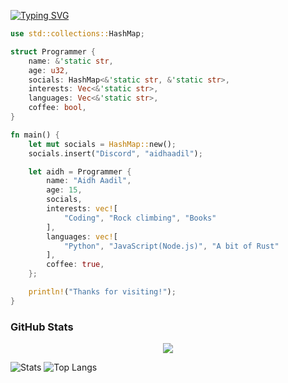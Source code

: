 <a href="https://git.io/typing-svg"><img src="https://readme-typing-svg.demolab.com?font=Fira+Code&pause=1000&width=435&lines=👋+Hi,+I+am+Aidh+Aadil;⌨️+I+like+programming;🦀+Currently+learning+rust;☕+I+like+coffee;🇱🇰+I+am+from+Sri+Lanka;🔭+I+am+self-taught;" alt="Typing SVG" /></a>

```rs
use std::collections::HashMap;

struct Programmer {
    name: &'static str,
    age: u32,
    socials: HashMap<&'static str, &'static str>,
    interests: Vec<&'static str>,
    languages: Vec<&'static str>,
    coffee: bool,
}

fn main() {
    let mut socials = HashMap::new();
    socials.insert("Discord", "aidhaadil");

    let aidh = Programmer {
        name: "Aidh Aadil",
        age: 15,
        socials,
        interests: vec![
            "Coding", "Rock climbing", "Books"
        ],
        languages: vec![
            "Python", "JavaScript(Node.js)", "A bit of Rust"
        ],
        coffee: true,
    };

    println!("Thanks for visiting!");
}
```

### GitHub Stats

<p align="center">
<a href="http://www.github.com/aidh-aadil"><img src="https://github-readme-streak-stats.herokuapp.com/?user=aidh-aadil&stroke=a855f7&background=000000&ring=ec4899&fire=ec4899&currStreakNum=a855f7&currStreakLabel=ec4899&sideNums=a855f7&sideLabels=a855f7&dates=a855f7&hide_border=true" /></a></a></p>

![Stats](https://github-readme-stats-sigma-five.vercel.app//api?username=aidh-aadil&show_icons=true&theme=tokyonight)
![Top Langs](https://github-readme-stats.vercel.app//api/top-langs/?username=aidh-aadil&layout=compact&langs_count=8&theme=tokyonight)






